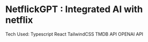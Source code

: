 # NetflickGPT : Integrated AI with netflix

Tech Used:
Typescript
React
TailwindCSS
TMDB API
OPENAI API